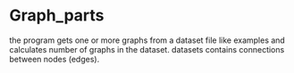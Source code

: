 # Graph_parts
the program gets one or more graphs from a dataset file like examples and calculates number of graphs in the dataset.
datasets contains connections between nodes (edges).
